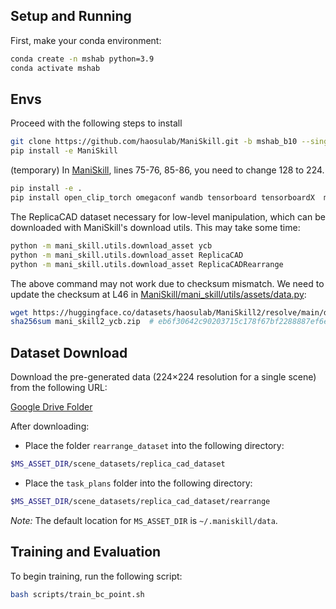 
## Setup and Running
First, make your conda environment:

```bash
conda create -n mshab python=3.9
conda activate mshab
```

## Envs
Proceed with the following steps to install

```bash
git clone https://github.com/haosulab/ManiSkill.git -b mshab_b10 --single-branch
pip install -e ManiSkill
```
(temporary) In [ManiSkill](https://github.com/haosulab/ManiSkill/blob/mshab/mani_skill/agents/robots/fetch/fetch.py#L70-L92), lines 75-76, 85-86, you need to change 128 to 224.
```bash
pip install -e .
pip install open_clip_torch omegaconf wandb tensorboard tensorboardX  msgpack torchvision
```

The ReplicaCAD dataset necessary for low-level manipulation, which can be downloaded with ManiSkill's download utils. This may take some time:
```bash
python -m mani_skill.utils.download_asset ycb
python -m mani_skill.utils.download_asset ReplicaCAD
python -m mani_skill.utils.download_asset ReplicaCADRearrange
```
The above command may not work due to checksum mismatch. We need to update the checksum at L46 in [ManiSkill/mani_skill/utils/assets/data.py](ManiSkill/mani_skill/utils/assets/data.py):
```bash
wget https://huggingface.co/datasets/haosulab/ManiSkill2/resolve/main/data/mani_skill2_ycb.zip
sha256sum mani_skill2_ycb.zip  # eb6f30642c90203715c178f67bf2288887ef6e7d05a9f3f1e713efcf7c2a541c
```

## Dataset Download

Download the pre-generated data (224×224 resolution for a single scene) from the following URL:

[Google Drive Folder](https://drive.google.com/drive/u/1/folders/1Fq9UX86H1S-Lsfceeje9SC7Ak3bq45v9)

After downloading:
- Place the folder `rearrange_dataset` into the following directory:
```bash
$MS_ASSET_DIR/scene_datasets/replica_cad_dataset
```
- Place the `task_plans` folder into the following directory:
```bash
$MS_ASSET_DIR/scene_datasets/replica_cad_dataset/rearrange
```
*Note:* The default location for `MS_ASSET_DIR` is `~/.maniskill/data`.

## Training and Evaluation

To begin training, run the following script:

```bash
bash scripts/train_bc_point.sh
```
